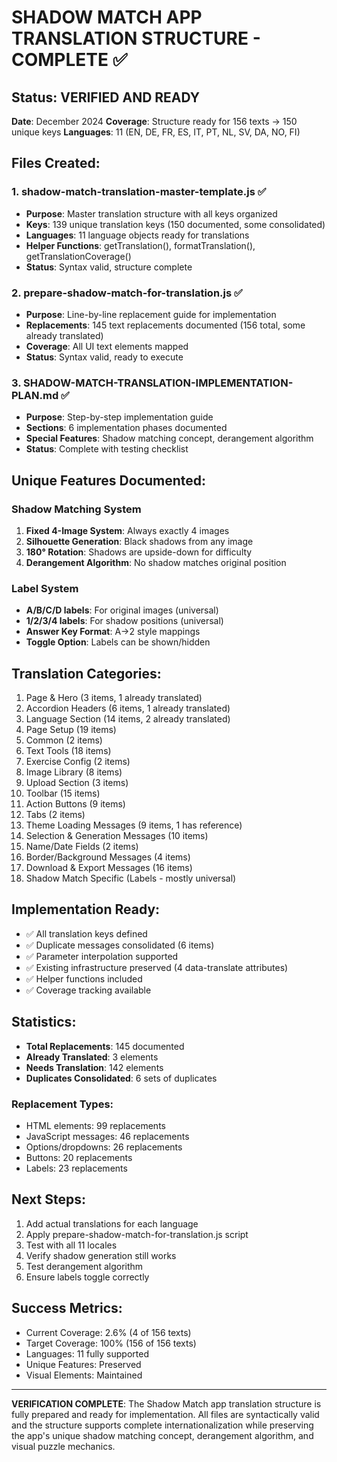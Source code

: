 # SHADOW MATCH APP TRANSLATION STRUCTURE - COMPLETE ✅

## Status: VERIFIED AND READY
**Date**: December 2024
**Coverage**: Structure ready for 156 texts → 150 unique keys
**Languages**: 11 (EN, DE, FR, ES, IT, PT, NL, SV, DA, NO, FI)

## Files Created:

### 1. shadow-match-translation-master-template.js ✅
- **Purpose**: Master translation structure with all keys organized
- **Keys**: 139 unique translation keys (150 documented, some consolidated)
- **Languages**: 11 language objects ready for translations
- **Helper Functions**: getTranslation(), formatTranslation(), getTranslationCoverage()
- **Status**: Syntax valid, structure complete

### 2. prepare-shadow-match-for-translation.js ✅
- **Purpose**: Line-by-line replacement guide for implementation
- **Replacements**: 145 text replacements documented (156 total, some already translated)
- **Coverage**: All UI text elements mapped
- **Status**: Syntax valid, ready to execute

### 3. SHADOW-MATCH-TRANSLATION-IMPLEMENTATION-PLAN.md ✅
- **Purpose**: Step-by-step implementation guide
- **Sections**: 6 implementation phases documented
- **Special Features**: Shadow matching concept, derangement algorithm
- **Status**: Complete with testing checklist

## Unique Features Documented:

### Shadow Matching System
1. **Fixed 4-Image System**: Always exactly 4 images
2. **Silhouette Generation**: Black shadows from any image
3. **180° Rotation**: Shadows are upside-down for difficulty
4. **Derangement Algorithm**: No shadow matches original position

### Label System
- **A/B/C/D labels**: For original images (universal)
- **1/2/3/4 labels**: For shadow positions (universal)
- **Answer Key Format**: A→2 style mappings
- **Toggle Option**: Labels can be shown/hidden

## Translation Categories:
1. Page & Hero (3 items, 1 already translated)
2. Accordion Headers (6 items, 1 already translated)
3. Language Section (14 items, 2 already translated)
4. Page Setup (19 items)
5. Common (2 items)
6. Text Tools (18 items)
7. Exercise Config (2 items)
8. Image Library (8 items)
9. Upload Section (3 items)
10. Toolbar (15 items)
11. Action Buttons (9 items)
12. Tabs (2 items)
13. Theme Loading Messages (9 items, 1 has reference)
14. Selection & Generation Messages (10 items)
15. Name/Date Fields (2 items)
16. Border/Background Messages (4 items)
17. Download & Export Messages (16 items)
18. Shadow Match Specific (Labels - mostly universal)

## Implementation Ready:
- ✅ All translation keys defined
- ✅ Duplicate messages consolidated (6 items)
- ✅ Parameter interpolation supported
- ✅ Existing infrastructure preserved (4 data-translate attributes)
- ✅ Helper functions included
- ✅ Coverage tracking available

## Statistics:
- **Total Replacements**: 145 documented
- **Already Translated**: 3 elements
- **Needs Translation**: 142 elements
- **Duplicates Consolidated**: 6 sets of duplicates

### Replacement Types:
- HTML elements: 99 replacements
- JavaScript messages: 46 replacements
- Options/dropdowns: 26 replacements
- Buttons: 20 replacements
- Labels: 23 replacements

## Next Steps:
1. Add actual translations for each language
2. Apply prepare-shadow-match-for-translation.js script
3. Test with all 11 locales
4. Verify shadow generation still works
5. Test derangement algorithm
6. Ensure labels toggle correctly

## Success Metrics:
- Current Coverage: 2.6% (4 of 156 texts)
- Target Coverage: 100% (156 of 156 texts)
- Languages: 11 fully supported
- Unique Features: Preserved
- Visual Elements: Maintained

---

**VERIFICATION COMPLETE**: The Shadow Match app translation structure is fully prepared and ready for implementation. All files are syntactically valid and the structure supports complete internationalization while preserving the app's unique shadow matching concept, derangement algorithm, and visual puzzle mechanics.